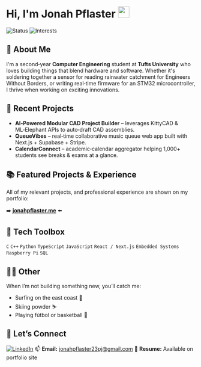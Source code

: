 # Hi, I'm Jonah Pflaster <img src="https://media.giphy.com/media/hvRJCLFzcasrR4ia7z/giphy.gif" width="30">

![Status](https://img.shields.io/badge/Computer%20Engineering-Tufts%20University-blueviolet) ![Interests](https://img.shields.io/badge/Focus-Embedded%20Systems%20%7C%20AI%20%7C%20Hardware-lightgrey)

## 🚀 About Me

I'm a second‑year **Computer Engineering** student at **Tufts University** who loves building things that blend hardware and software. Whether it's soldering together a sensor for reading rainwater catchment for Engineers Without Borders, or writing real‑time firmware for an STM32 microcontroller, I thrive when working on exciting innovations.

## 🌟 Recent Projects

* **AI‑Powered Modular CAD Project Builder** – leverages KittyCAD & ML‑Elephant APIs to auto‑draft CAD assemblies.
* **QueueVibes** – real‑time collaborative music queue web app built with Next.js + Supabase + Stripe.
* **CalendarConnect** – academic‑calendar aggregator helping 1,000+ students see breaks & exams at a glance.

## 📚 Featured Projects & Experience

All of my relevant projects, and professional experience are shown on my portfolio:

➡️ **[jonahpflaster.me](https://www.jonahpflaster.me/)** ⬅️

## 🧰 Tech Toolbox

`C` `C++` `Python` `TypeScript` `JavaScript` `React / Next.js`
`Embedded Systems` `Raspberry Pi` `SQL`

## 🏄‍♂️ Other

When I’m not building something new, you’ll catch me:

* Surfing on the east coast 🌊
* Skiing powder ⛷️
* Playing fútbol or basketball 🌌

## 🤝 Let’s Connect

[![LinkedIn](https://img.shields.io/badge/-LinkedIn-0A66C2?logo=linkedin\&logoColor=white)](https://www.linkedin.com/in/jonah-pflaster-195359218/) 
📫 **Email:** [jonahpflaster23pj@gmail.com](mailto:jonahpflaster23pj@gmail.com)
📝 **Resume:** Available on portfolio site
